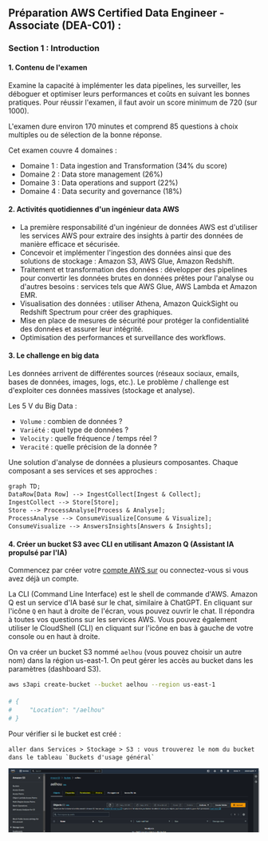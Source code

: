 ## Préparation AWS Certified Data Engineer - Associate (DEA-C01) :

### Section 1 : Introduction
#### 1. Contenu de l'examen
Examine la capacité à implémenter les data pipelines, les surveiller, les déboguer et optimiser leurs performances et coûts en suivant les bonnes pratiques. Pour réussir l'examen, il faut avoir un score minimum de 720 (sur 1000).

L'examen dure environ 170 minutes et comprend 85 questions à choix multiples ou de sélection de la bonne réponse.

Cet examen couvre 4 domaines :
- Domaine 1 : Data ingestion and Transformation (34% du score)
- Domaine 2 : Data store management (26%)
- Domaine 3 : Data operations and support (22%)
- Domaine 4 : Data security and governance (18%)


#### 2. Activités quotidiennes d'un ingénieur data AWS

- La première responsabilité d'un ingénieur de données AWS est d'utiliser les services AWS pour extraire des insights à partir des données de manière efficace et sécurisée.
- Concevoir et implémenter l'ingestion des données ainsi que des solutions de stockage : Amazon S3, AWS Glue, Amazon Redshift.
- Traitement et transformation des données : développer des pipelines pour convertir les données brutes en données prêtes pour l'analyse ou d'autres besoins : services tels que AWS Glue, AWS Lambda et Amazon EMR.
- Visualisation des données : utiliser Athena, Amazon QuickSight ou Redshift Spectrum pour créer des graphiques.
- Mise en place de mesures de sécurité pour protéger la confidentialité des données et assurer leur intégrité.
- Optimisation des performances et surveillance des workflows.


#### 3. Le challenge en big data
Les données arrivent de différentes sources (réseaux sociaux, emails, bases de données, images, logs, etc.). Le problème / challenge est d'exploiter ces données massives (stockage et analyse).

Les 5 V du Big Data :
- `Volume` : combien de données ?
- `Variété` : quel type de données ?
- `Velocity` : quelle fréquence / temps réel ?
- `Veracité` : quelle précision de la donnée ?

Une solution d'analyse de données a plusieurs composantes. Chaque composant a ses services et ses approches :

```mermaid
graph TD;
DataRow[Data Row] --> IngestCollect[Ingest & Collect];
IngestCollect --> Store[Store];
Store --> ProcessAnalyse[Process & Analyse];
ProcessAnalyse --> ConsumeVisualize[Consume & Visualize];
ConsumeVisualize --> AnswersInsights[Answers & Insights];
```
#### 4. Créer un bucket S3 avec CLI en utilisant Amazon Q (Assistant IA propulsé par l'IA)
Commencez par créer votre  [compte AWS sur](https://portal.aws.amazon.com/billing/signup?refid=em_127222&redirect_url=https%3A%2F%2Faws.amazon.com%2Fregistration-confirmation&language=fr_fr#/start/email) ou connectez-vous si vous avez déjà un compte.

La CLI (Command Line Interface) est le shell de commande d'AWS. Amazon Q est un service d'IA basé sur le chat, similaire 
à ChatGPT. En cliquant sur l'icône `Q` en haut à droite de l'écran, vous pouvez ouvrir le chat. Il répondra à toutes vos 
questions sur les services AWS. Vous pouvez également utiliser le CloudShell (CLI) en cliquant sur l'icône en bas à gauche 
de votre console ou en haut à droite.

On va créer un bucket S3 nommé `aelhou` (vous pouvez choisir un autre nom) dans la région us-east-1. On peut gérer les accès au bucket dans les paramètres (dashboard S3).

```bash
aws s3api create-bucket --bucket aelhou --region us-east-1

# {
#     "Location": "/aelhou"
# }
```
Pour vérifier si le bucket est créé :
```
aller dans Services > Stockage > S3 : vous trouverez le nom du bucket dans le tableau `Buckets d'usage général`
```
![S3 Bucket](../src/captures/s3_bucket.png)
